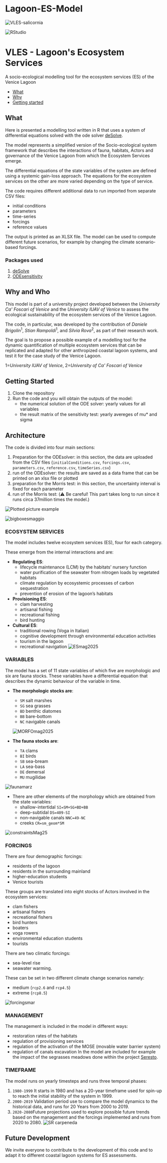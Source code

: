 # Lagoon-ES-Model
![VLES-salicornia](https://github.com/user-attachments/assets/04a0d529-3a88-49ab-ad03-f3266b77dabf)

![RStudio](https://img.shields.io/badge/RStudio-4285F4?style=for-the-badge&logo=rstudio&logoColor=white)
# VLES - Lagoon's Ecosystem Services
A socio-ecological modelling tool for the ecosystem services (ES) of the Venice Lagoon

- [What](#what)
- [Why](#why)
- [Getting started](#getting-started) 


## What

Here is presented a modelling tool written in R that uses a system of differential equations solved with the ode solver [deSolve](https://cran.r-project.org/web/packages/deSolve/index.html).

The model represents a simplified version of the Socio-ecological system framework that describes the interactions of fauna,
habitats, Actors and governance of the Venice Lagoon from which the Ecosystem Services emerge.

The differential equations of the state variables of the system are defined using a systemic gain-loss approach.
The equations for the ecosystem services on the other are more varied depending on the type of service.

The code requires different additional data to run imported from separate CSV files:
* initial conditions
* parameters
* time-series
* forcings
* reference values

The output is printed as an XLSX file. The model can be used to compute different future scenarios,
for example by changing the climate scenario-based forcings.

### Packages used
1. [deSolve](https://cran.r-project.org/web/packages/deSolve/index.html)
2. [ODEsensitivity](https://cran.r-project.org/web/packages/ODEsensitivity/index.html)


## Why and Who
This model is part of a university project developed between the _University Ca' Foscari of Venice_ and the _University IUAV of
Venice_ to assess the ecological sustainability of the ecosystem services of the Venice Lagoon.

The code, in particular, was developed by the contribution of _Daniele Brigolin_<sup>1</sup>, _Stian Rampoldi_<sup>1</sup>, and _Silvia Rova_<sup>2</sup>, as part of their research work.

The goal is to propose a possible example of a modelling tool for the dynamic quantification of multiple ecosystem services that can be 
replicated and adapted for other anthropized coastal lagoon systems, and test it for the case study of the Venice Lagoon.

1=_University IUAV of Venice_,
2=_University of Ca' Foscari of Venice_

## Getting Started
1. Clone the repository
2. Run the code and you will obtain the outputs of the model:
   * the numerical solution of the ODE solver: yearly values for all variables
   * the result matrix of the sensitivity test: yearly avereges of mu* and sigma

<!-- 
See if it's possible to have the relative path of the csv files in the R code,
that way people can directly clone the repository and run the code,
withouth the need to change anything.
-->

<!--
*Original text*:
To run the code, download the R file and the five CSV files and put them in a chosen folder.
Open the R file and modify the path of files to the one you are currently using.
Now you can run the code and obtain the outputs of the model: the solution of the ODE solver and the of the sensitivity test. 
-->

## Architecture

The code is divided into four main sections: 
1. Preparation for the ODEsolver:
  in this section, the data are uploaded from the CSV files
  (`initialConditions.csv`, `forcings.csv`, `parameters.csv`, `reference.csv`, `timeSeries.csv`)
2. run of the ODEsolver:
  the results are saved as a data frame that can be printed on an xlsx file or plotted
3. preparation for the Morris test:
  in this section, the uncertainty interval is fixed for each parameter 
4. run of the Morris test:
   (⚠️ Be careful! This part takes long to run since it runs circa 37million times the model.)

<!-- Could be nice to have a picture of a plotted example -->
<picture>
 <source media="(prefers-color-scheme: dark)" srcset="YOUR-DARKMODE-IMAGE">
 <source media="(prefers-color-scheme: light)" srcset="YOUR-LIGHTMODE-IMAGE">
 <img alt="Plotted picture example" src="plotted-example-image">
</picture>

![bigboxesmaggio](https://github.com/user-attachments/assets/f279560a-412a-4c72-ae1e-a89c67d06cf4)

### ECOSYSTEM SERVICES

The model includes twelve ecosystem services (ES), four for each category.

These emerge from the internal interactions and are:
<!--
ES => Ecosystem Service ?
In this case it's more comprehensible if '(ES)' is added in the phrase above, so it's easier to understand
-->
* **Regulating ES**:
  - lifecycle maintenance (LCM) by the habitats’ nursery function
  - water purification of the seawater from nitrogen loads by vegetated habitats
  - climate regulation by ecosystemic processes of carbon sequestration
  - prevention of erosion of the lagoon’s habitats
* **Provisioning ES**:
  - clam harvesting
  - artisanal fishing
  - recreational fishing
  - bird hunting
* **Cultural ES**:
  - traditional rowing (Voga in Italian)
  - cognitive development through environmental education activities
  - tourism in the lagoon
  - recreational navigation
![ESmag2025](https://github.com/user-attachments/assets/2421d1bd-e964-4f03-a43f-d59791edb90c)

### VARIABLES

The model has a set of 11 state variables of which five are morphologic and six are fauna stocks. 
These variables have a differential equation that describes the dynamic behaviour of the variable in time.

* **The morphologic stocks are**:
  - `SM` salt marshes
  - `SG` sea grasses
  - `BD` benthic diatomes
  - `BB` bare-bottom
  - `NC` navigable canals
    
  ![MORFOmag2025](https://github.com/user-attachments/assets/ccdc6711-1115-42b0-8887-e654601dc3d6)

* **The fauna stocks are**:
  - `TA` clams
  - `BI` birds
  - `SB` sea-bream
  - `LA` sea-bass
  - `DE` demersal
  - `MU` mugilidae
  
 ![faunamarz](https://github.com/user-attachments/assets/67750a34-09e0-4cc6-8e10-d093331a07c3)

* There are other elements of the morphology which are obtained from the state variables:
  - shallow-intertidal `SI=SM+SG+BD+BB`
  - deep-subtidal `DS=409-SI`
  - non-navigable canals `NNC=49-NC`
  - creeks `CR=sm_geom*SM`
    
![constraintsMag25](https://github.com/user-attachments/assets/36d8b122-ca5c-4b0f-8953-dfe9efbffc46)

### FORCINGS

There are four demographic forcings:
* residents of the lagoon
* residents in the surrounding mainland
* higher-education students
* Venice tourists

These groups are translated into eight stocks of Actors involved in the ecosystem services:
* clam fishers
* artisanal fishers
* recreational fishers
* bird hunters
* boaters
* voga rowers
* environmental education students
* tourists

There are two climatic forcings:
* sea-level rise
* seawater warming.

These can be set in two different climate change scenarios namely:
* medium (`rcp2.6` and `rcp4.5`)
* extreme (`rcp8.5`)

![forcingsmar](https://github.com/user-attachments/assets/3f1fe75c-ac96-47ba-8bbf-e20f6d3e24f8)

### MANAGEMENT

The management is included in the model in different ways:
* restoration rates of the habitats
* regulation of provisioning services
* regulation of the activation of the MOSE (movable water barrier system)
* regulation of canals excavation
In the model are included for example the impact of the segrasses meadows done within the project [Seresto](https://www.isprambiente.gov.it/it/progetti/cartella-progetti-in-corso/acque-interne-e-marino-costiere-1/progetti-conclusi/life-seresto).

### TIMEFRAME

The model runs on yearly timesteps and runs three temporal phases:
1. `1980-1999` It starts in 1980 and has a 20-year timeframe used for spin-up to reach the initial stability of the system in 1999.
2. `2000-2019` Validation period use to compare the model dynamics to the historical data, and runs for 20 Years from 2000 to 2019.
3. `2020-2080`Future projections used to explore possible future trends based on the management and the forcings implemented and runs from 2020 to 2080.
![SR carpeneda](https://github.com/user-attachments/assets/17d54371-1986-416d-ad95-898e122ebda2)

## Future Development
We invite everyone to contribute to the development of this code and to adapt it to different coastal lagoon systems for ES assessments.

